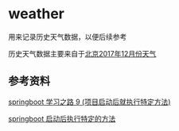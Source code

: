 # weather

用来记录历史天气数据，以便后续参考

历史天气数据主要来自于[北京2017年12月份天气](http://lishi.tianqi.com/beijing/201712.html)

## 参考资料

[springboot 学习之路 9 (项目启动后就执行特定方法)](https://www.cnblogs.com/huhongy/p/8183390.html)

[springboot 启动后执行特定的方法](https://blog.csdn.net/nimoyaoww/article/details/79299201)